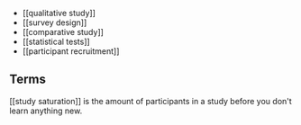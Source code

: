  - [[qualitative study]]
 - [[survey design]]
 - [[comparative study]]
 - [[statistical tests]]
 - [[participant recruitment]]

## Terms
[[study saturation]] is the amount of participants in a study before you don't learn anything new.
